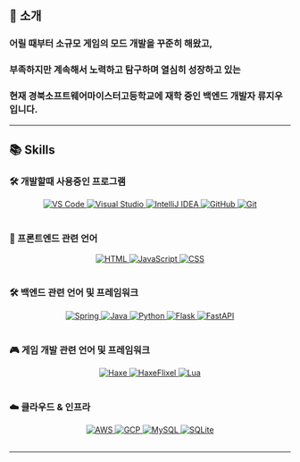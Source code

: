 ## 🔘 소개
### 어릴 때부터 소규모 게임의 모드 개발을 꾸준히 해왔고,
### 부족하지만 계속해서 노력하고 탐구하며 열심히 성장하고 있는
### 현재 경북소프트웨어마이스터고등학교에 재학 중인 백엔드 개발자 류지우입니다.

---

## 📚 Skills

### 🛠️ 개발할때 사용중인 프로그램

<div style="text-align: center;">
  <a href="https://code.visualstudio.com/">
    <img src="https://skillicons.dev/icons?i=vscode" alt="VS Code" />
  </a>
  <a href="https://visualstudio.microsoft.com/">
    <img src="https://skillicons.dev/icons?i=visualstudio" alt="Visual Studio" />
  </a>
  <a href="https://www.jetbrains.com/idea/">
    <img src="https://skillicons.dev/icons?i=idea" alt="IntelliJ IDEA" />
  </a>
  <a href="https://github.com/">
    <img src="https://skillicons.dev/icons?i=github" alt="GitHub" />
  </a>
  <a href="https://git-scm.com/">
    <img src="https://skillicons.dev/icons?i=git" alt="Git" />
  </a>
</div>

<br/>

### 🎨 프론트엔드 관련 언어
<div style="text-align: center;">
  <a href="https://developer.mozilla.org/en-US/docs/Web/HTML">
    <img src="https://skillicons.dev/icons?i=html" alt="HTML" />
  </a>
  <a href="https://developer.mozilla.org/en-US/docs/Web/JavaScript">
    <img src="https://skillicons.dev/icons?i=js" alt="JavaScript" />
  </a>
  <a href="https://developer.mozilla.org/en-US/docs/Web/CSS">
    <img src="https://skillicons.dev/icons?i=css" alt="CSS" />
  </a>
</div>

<br/>

### 🛠️ 백엔드 관련 언어 및 프레임워크
<div style="text-align: center;">
  <a href="https://spring.io/">
    <img src="https://skillicons.dev/icons?i=spring" alt="Spring" />
  </a>
  <a href="https://www.java.com/">
    <img src="https://skillicons.dev/icons?i=java" alt="Java" />
  </a>
  <a href="https://www.python.org/">
    <img src="https://skillicons.dev/icons?i=py" alt="Python" />
  </a>
  <a href="https://flask.palletsprojects.com/en/stable/">
    <img src="https://skillicons.dev/icons?i=flask" alt="Flask" />
  </a>
  <a href="https://fastapi.tiangolo.com/">
    <img src="https://skillicons.dev/icons?i=fastapi" alt="FastAPI" />
  </a>
</div>


<br/>

### 🎮 게임 개발 관련 언어 및 프레임워크
<div style="text-align: center;">
  <a href="https://haxe.org/">
    <img src="https://skillicons.dev/icons?i=haxe" alt="Haxe" />
  </a>
  <a href="https://haxeflixel.com/">
    <img src="https://skillicons.dev/icons?i=haxeflixel" alt="HaxeFlixel" />
  </a>
  <a href="https://www.lua.org/">
    <img src="https://skillicons.dev/icons?i=lua" alt="Lua" />
  </a>
</div>

<br/>

### ☁️ 클라우드 & 인프라

<div style="text-align: center;">
  <a href="https://aws.amazon.com/">
    <img src="https://skillicons.dev/icons?i=aws" alt="AWS" />
  </a>
  <a href="https://cloud.google.com/">
    <img src="https://skillicons.dev/icons?i=gcp" alt="GCP" />
  </a>
  <a href="https://www.mysql.com/">
    <img src="https://skillicons.dev/icons?i=mysql" alt="MySQL" />
  </a>
  <a href="https://www.sqlite.org/">
    <img src="https://skillicons.dev/icons?i=sqlite" alt="SQLite" />
  </a>
</div>
<br/>


---

